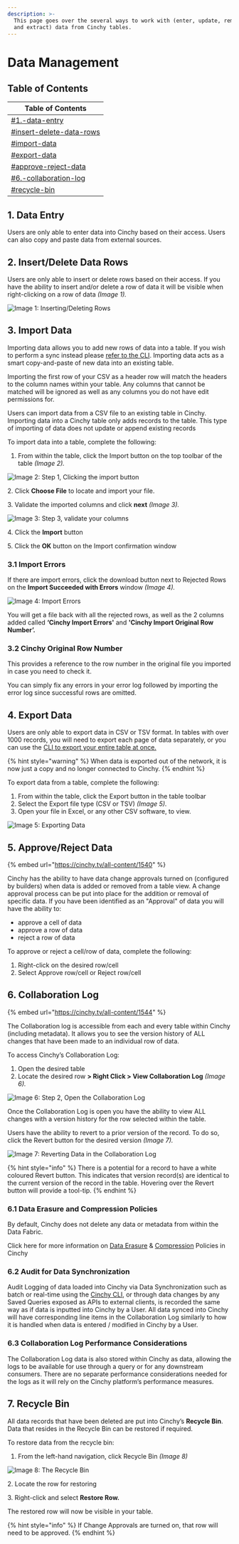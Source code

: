 ```yaml
---
description: >-
  This page goes over the several ways to work with (enter, update, remove, load
  and extract) data from Cinchy tables.
---
```


# Data Management

## Table of Contents <a href="#data-entry" id="data-entry"></a>

| Table of Contents                                                                |
| -------------------------------------------------------------------------------- |
| [#1.-data-entry](data-management.md#1.-data-entry "mention")                     |
| [#insert-delete-data-rows](data-management.md#insert-delete-data-rows "mention") |
| [#import-data](data-management.md#import-data "mention")                         |
| [#export-data](data-management.md#export-data "mention")                         |
| [#approve-reject-data](data-management.md#approve-reject-data "mention")         |
| [#6.-collaboration-log](data-management.md#6.-collaboration-log "mention")       |
| [#recycle-bin](data-management.md#recycle-bin "mention")                         |

## 1. Data Entry

Users are only able to enter data into Cinchy based on their access. Users can also copy and paste data from external sources.

## 2. Insert/Delete Data Rows <a href="#insert-delete-data-rows" id="insert-delete-data-rows"></a>

Users are only able to insert or delete rows based on their access. If you have the ability to insert and/or delete a row of data it will be visible when right-clicking on a row of data _(Image 1)._

![Image 1: Inserting/Deleting Rows](<../../.gitbook/assets/image (313).png>)

## 3. Import Data <a href="#import-data" id="import-data"></a>

Importing data allows you to add new rows of data into a table. If you wish to perform a sync instead please [refer to the CLI](../../data-syncs/cli-commands-list.md). Importing data acts as a smart copy-and-paste of new data into an existing table.

Importing the first row of your CSV as a header row will match the headers to the column names within your table. Any columns that cannot be matched will be ignored as well as any columns you do not have edit permissions for.

Users can import data from a CSV file to an existing table in Cinchy. Importing data into a Cinchy table only adds records to the table. This type of importing of data does not update or append existing records

To import data into a table, complete the following:

1. From within the table, click the Import button on the top toolbar of the table _(Image 2)._

![Image 2: Step 1, Clicking the import button](<../../.gitbook/assets/image (322).png>)

2\. Click **Choose File** to locate and import your file.

3\. Validate the imported columns and click **next** _(Image 3)._

![Image 3: Step 3, validate your columns](<../../.gitbook/assets/image (510).png>)

4\. Click the **Import** button

5\. Click the **OK** button on the Import confirmation window

### 3.1 Import Errors <a href="#import-errors" id="import-errors"></a>

If there are import errors, click the download button next to Rejected Rows on the **Import Succeeded with Errors** window _(Image 4)._

![Image 4: Import Errors](<../../.gitbook/assets/image (671).png>)

You will get a file back with all the rejected rows, as well as the 2 columns added called **‘Cinchy Import Errors'** and **'Cinchy Import Original Row Number’.**

### 3.2 Cinchy Original Row Number

This provides a reference to the row number in the original file you imported in case you need to check it.

You can simply fix any errors in your error log followed by importing the error log since successful rows are omitted.

## 4. Export Data <a href="#export-data" id="export-data"></a>

Users are only able to export data in CSV or TSV format. In tables with over 1000 records, you will need to export each page of data separately, or you can use the [CLI to export your entire table at once.](../../data-syncs/cli-commands-list.md)

{% hint style="warning" %}
When data is exported out of the network, it is now just a copy and no longer connected to Cinchy.
{% endhint %}

To export data from a table, complete the following:

1. From within the table, click the Export button in the table toolbar
2. Select the Export file type (CSV or TSV) _(Image 5)._
3. Open your file in Excel, or any other CSV software, to view.

![Image 5: Exporting Data](<../../.gitbook/assets/image (20).png>)

## 5. Approve/Reject  Data <a href="#approve-reject-data" id="approve-reject-data"></a>

{% embed url="https://cinchy.tv/all-content/1540" %}

Cinchy has the ability to have data change approvals turned on (configured by builders) when data is added or removed from a table view. A change approval process can be put into place for the addition or removal of specific data. If you have been identified as an "Approval" of data you will have the ability to:

* approve a cell of data&#x20;
* approve a row of data&#x20;
* reject a row of data

To approve or reject a cell/row of data, complete the following:

1. Right-click on the desired row/cell
2. Select Approve row/cell or Reject row/cell

## 6. Collaboration Log

{% embed url="https://cinchy.tv/all-content/1544" %}

The Collaboration log is accessible from each and every table within Cinchy (including metadata). It allows you to see the version history of ALL changes that have been made to an individual row of data.

To access Cinchy’s Collaboration Log:

1. Open the desired table
2. Locate the desired row **> Right Click > View Collaboration Log** _(Image 6)._

![Image 6: Step 2, Open the Collaboration Log](<../../.gitbook/assets/image (514).png>)

Once the Collaboration Log is open you have the ability to view ALL changes with a version history for the row selected within the table.

Users have the ability to revert to a prior version of the record. To do so, click the Revert button for the desired version _(Image 7)._

![Image 7: Reverting Data in the Collaboration Log](<../../.gitbook/assets/image (634).png>)

{% hint style="info" %}
There is a potential for a record to have a white coloured Revert button. This indicates that version record(s) are identical to the current version of the record in the table. Hovering over the Revert button will provide a tool-tip.
{% endhint %}

### 6.1 Data Erasure and Compression Policies

By default, Cinchy does not delete any data or metadata from within the Data Fabric.

Click here for more information on [Data Erasure](../builder-guides/creating-tables/data-controls/data-erasure.md) & [Compression](../builder-guides/creating-tables/data-controls/data-compression.md) Policies in Cinchy

### 6.2 Audit for Data Synchronization

Audit Logging of data loaded into Cinchy via Data Synchronization such as batch or real-time using the [Cinchy CLI](../../data-syncs/cli-commands-list.md), or through data changes by any Saved Queries exposed as APIs to external clients, is recorded the same way as if data is inputted into Cinchy by a User. All data synced into Cinchy will have corresponding line items in the Collaboration Log similarly to how it is handled when data is entered / modified in Cinchy by a User.

### 6.3 Collaboration Log Performance Considerations

The Collaboration Log data is also stored within Cinchy as data, allowing the logs to be available for use through a query or for any downstream consumers. There are no separate performance considerations needed for the logs as it will rely on the Cinchy platform’s performance measures.

## 7. Recycle Bin <a href="#recycle-bin" id="recycle-bin"></a>

All data records that have been deleted are put into Cinchy’s **Recycle Bin**. Data that resides in the Recycle Bin can be restored if required.

To restore data from the recycle bin:

1. From the left-hand navigation, click Recycle Bin _(Image 8)_

![Image 8: The Recycle Bin](<../../.gitbook/assets/image (140).png>)

2\. Locate the row for restoring

3\. Right-click and select **Restore Row.**

The restored row will now be visible in your table. &#x20;

{% hint style="info" %}
If Change Approvals are turned on, that row will need to be approved.
{% endhint %}
